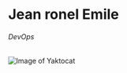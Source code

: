 # Jean ronel Emile

###### DevOps


![Image of Yaktocat](https://octodex.github.com/images/yaktocat.png)
